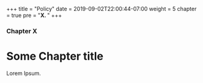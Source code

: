 +++
title = "Policy"
date = 2019-09-02T22:00:44-07:00
weight = 5
chapter = true
pre = "<b>X. </b>"
+++

### Chapter X

# Some Chapter title

Lorem Ipsum.